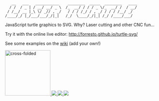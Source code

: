        __   ___   ___________    ________  _____  ________   ____
      / /  / _ | / __/ __/ _ \  /_  __/ / / / _ \/_  __/ /  / __/
     / /__/ __ |_\ \/ _// , _/   / / / /_/ / , _/ / / / /__/ _/  
    /____/_/ |_/___/___/_/|_|   /_/  \____/_/|_| /_/ /____/___/  
                                                             

JavaScript turtle graphics to SVG. Why? Laser cutting and other CNC fun... 

Try it with the online live editor: http://forresto.github.io/turtle-svg/

See some examples on the [wiki](https://github.com/forresto/turtle-svg/wiki) (add your own!)

<a href="https://github.com/forresto/turtle-svg/wiki"><img src="http://farm9.staticflickr.com/8373/8447807698_d61b0707ba_q.jpg" width="150" height="150" alt="cross-folded" /> <img src="http://i.imgur.com/CTOJf52s.jpg" /> <img src="http://i.imgur.com/mbqdAIcs.jpg" /> <img src="http://i.imgur.com/Z8vr58Fs.jpg" /></a>
